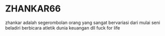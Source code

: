 # ZHANKAR66
zhankar adalah segerombolan orang yang sangat bervariasi dari mulai seni beladiri berbicara atletik dunia keuangan dll 
fuck for life
